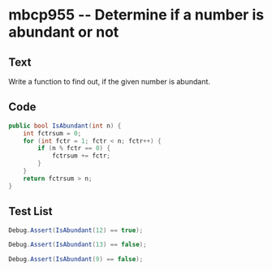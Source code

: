 # mbcp955 -- Determine if a number is abundant or not

## Text

Write a function to find out, if the given number is abundant.

## Code

```csharp
public bool IsAbundant(int n) {
    int fctrsum = 0;
    for (int fctr = 1; fctr < n; fctr++) {
        if (n % fctr == 0) {
            fctrsum += fctr;
        }
    }
    return fctrsum > n;
}
```

## Test List

```csharp
Debug.Assert(IsAbundant(12) == true);
```

```csharp
Debug.Assert(IsAbundant(13) == false);
```

```csharp
Debug.Assert(IsAbundant(9) == false);
```
